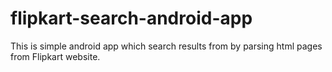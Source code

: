 # flipkart-search-android-app
This is simple android app which search results from by parsing html pages from Flipkart website.
